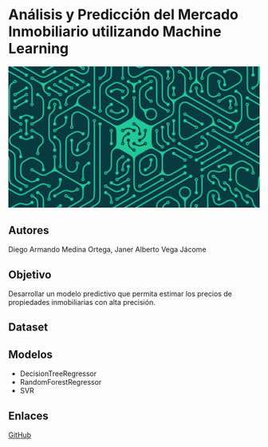 # Análisis y Predicción del Mercado Inmobiliario utilizando Machine Learning

![Banner](banner.png)

## Autores
Diego Armando Medina Ortega, Janer Alberto Vega Jácome

## Objetivo
Desarrollar un modelo predictivo que permita estimar los precios de propiedades inmobiliarias con alta precisión.

## Dataset
[](https://www.kaggle.com/datasets/rmjacobsen/property-listings-for-5-south-american-countries)

## Modelos
- DecisionTreeRegressor
- RandomForestRegressor
- SVR

## Enlaces
[GitHub](https://github.com/J4nnn/Proyecto-IA-I)

